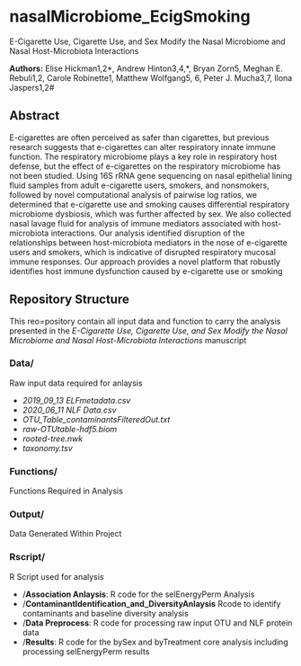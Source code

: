 # nasalMicrobiome_EcigSmoking
E-Cigarette Use, Cigarette Use, and Sex Modify the Nasal Microbiome and Nasal Host-Microbiota Interactions

**Authors:**  Elise Hickman1,2*, Andrew Hinton3,4,*, Bryan Zorn5, Meghan E. Rebuli1,2, Carole Robinette1, Matthew Wolfgang5, 6, Peter J. Mucha3,7, Ilona Jaspers1,2#

## Abstract
E-cigarettes are often perceived as safer than cigarettes, but previous research suggests that e-cigarettes can alter respiratory innate immune function. The respiratory microbiome plays a key role in respiratory host defense, but the effect of e-cigarettes on the respiratory microbiome has not been studied. Using 16S rRNA gene sequencing on nasal epithelial lining fluid samples from adult e-cigarette users, smokers, and nonsmokers, followed by novel computational analysis of pairwise log ratios, we determined that e-cigarette use and smoking causes differential respiratory microbiome dysbiosis, which was further affected by sex. We also collected nasal lavage fluid for analysis of immune mediators associated with host-microbiota interactions. Our analysis identified disruption of the relationships between host-microbiota mediators in the nose of e-cigarette users and smokers, which is indicative of disrupted respiratory mucosal immune responses. Our approach provides a novel platform that robustly identifies host immune dysfunction caused by e-cigarette use or smoking

## Repository Structure
This reo=pository contain all input data and function to carry the analysis presented in the *E-Cigarette Use, Cigarette Use, and Sex Modify the Nasal Microbiome and Nasal Host-Microbiota Interactions* manuscript

### Data/
Raw input data required for anlaysis 
- *2019_09_13 ELFmetadata.csv*           
- *2020_06_11 NLF Data.csv*              
- *OTU_Table_contaminantsFilteredOut.txt*
- *raw-OTUtable-hdf5.biom*               
- *rooted-tree.nwk*                      
- *taxonomy.tsv* 

### Functions/
Functions Required in Analysis

### Output/ 
Data Generated Within Project

### Rscript/
R Script used for analysis
- /**Association Anlaysis**:  R code for the selEnergyPerm Analysis                      
- /**ContaminantIdentification_and_DiversityAnlaysis** Rcode to identify contaminants and baseline diversity analysis
- /**Data Preprocess**:   R code for processing raw input OTU and NLF protein data                           
- /**Results**: R code for the bySex and byTreatment core analysis including processing selEnergyPerm results                                     
